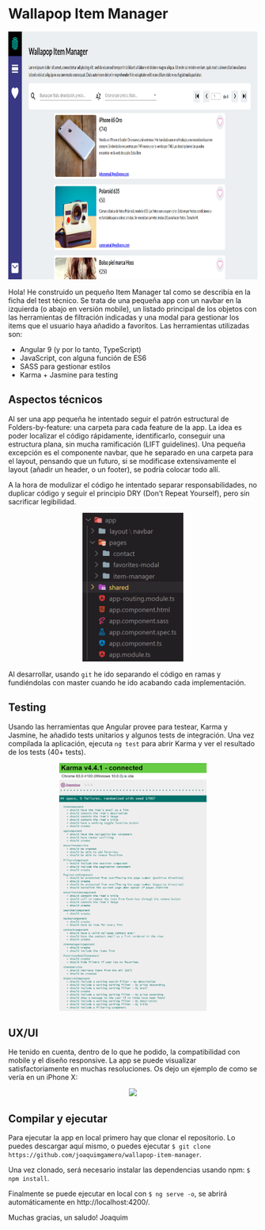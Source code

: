 # Wallapop Item Manager

<p align="center">
  <img src="https://raw.githubusercontent.com/joaquimgamero/joaquimgamero.github.io/master/img/app.png" height="500">
</p>

Hola! He construido un pequeño Item Manager tal como se describía en la ficha del test técnico. Se trata de una pequeña app con un navbar en la izquierda (o abajo en versión mobile), un listado principal de los objetos con las herramientas de filtración indicadas y una modal para gestionar los items que el usuario haya añadido a favoritos. Las herramientas utilizadas son:

* Angular 9 (y por lo tanto, TypeScript)
* JavaScript, con alguna función de ES6
* SASS para gestionar estilos
* Karma + Jasmine para testing

## Aspectos técnicos

Al ser una app pequeña he intentado seguir el patrón estructural de Folders-by-feature: una carpeta para cada feature de la app. La idea es poder localizar el código rápidamente, identificarlo, conseguir una estructura plana, sin mucha ramificación (LIFT guidelines). Una pequeña excepción es el componente navbar, que he separado en una carpeta para el layout, pensando que un futuro, si se modificase extensivamente el layout (añadir un header, o un footer), se podría colocar todo allí.

A la hora de modulizar el código he intentado separar responsabilidades, no duplicar código y seguir el principio DRY (Don't Repeat Yourself), pero sin sacrificar legibilidad.

<p align="center">
  <img src="https://raw.githubusercontent.com/joaquimgamero/joaquimgamero.github.io/master/img/estructura.png" height="300">
</p>

Al desarrollar, usando `git` he ido separando el código en ramas y fundiéndolas con master cuando he ido acabando cada implementación.

## Testing

Usando las herramientas que Angular provee para testear, Karma y Jasmine, he añadido tests unitarios y algunos tests de integración. Una vez compilada la aplicación, ejecuta `ng test` para abrir Karma y ver el resultado de los tests (40+ tests).

<p align="center">
  <img src="https://raw.githubusercontent.com/joaquimgamero/joaquimgamero.github.io/master/img/testing.png" height="500">
</p>

## UX/UI

He tenido en cuenta, dentro de lo que he podido, la compatibilidad con mobile y el diseño responsive. La app se puede visualizar satisfactoriamente en muchas resoluciones. Os dejo un ejemplo de como se vería en un iPhone X:

<p align="center">
  <img src="https://raw.githubusercontent.com/joaquimgamero/joaquimgamero.github.io/master/img/readme-mobile.gif" height="500">
</p>


## Compilar y ejecutar

Para ejecutar la app en local primero hay que clonar el repositorio. Lo puedes descargar aquí mismo, o puedes ejecutar `$ git clone https://github.com/joaquimgamero/wallapop-item-manager`.

Una vez clonado, será necesario instalar las dependencias usando npm: `$ npm install`.

Finalmente se puede ejecutar en local con `$ ng serve -o`, se abrirá automáticamente en http://localhost:4200/.

Muchas gracias, un saludo!
Joaquim
